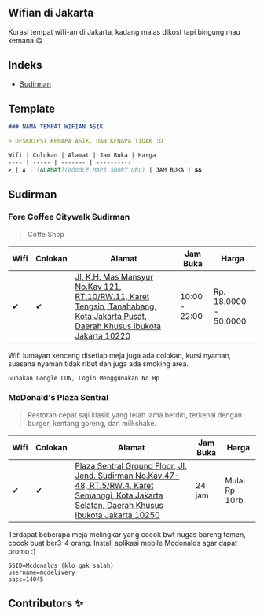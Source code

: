 ## Wifian di Jakarta
Kurasi tempat wifi-an di Jakarta, kadang malas dikost tapi bingung mau kemana 😋

## Indeks

- [Sudirman](#sudirman)

## Template

```markdown
### NAMA TEMPAT WIFIAN ASIK

> DESKRIPSI KENAPA ASIK, DAN KENAPA TIDAK :D

Wifi | Colokan | Alamat | Jam Buka | Harga
---- | ----- | ------- | ----------
✔ | ✘ | [ALAMAT](GOOGLE MAPS SHORT URL) | JAM BUKA | 💲💲
```

## Sudirman
### Fore Coffee Citywalk Sudirman
> Coffe Shop 

Wifi | Colokan | Alamat | Jam Buka | Harga
--- | ------- | ------ | --------- | ----
✔ | ✔ | [Jl. K.H. Mas Mansyur No.Kav 121, RT.10/RW.11, Karet Tengsin, Tanahabang, Kota Jakarta Pusat, Daerah Khusus Ibukota Jakarta 10220](https://www.google.com/maps/dir/-6.254464,106.814197/fore+coffee+citywalk+sudirman/@-6.2315972,106.7978285,14z/data=!3m1!4b1!4m9!4m8!1m1!4e1!1m5!1m1!1s0x2e69f546d955a3bb:0xca6bef16d2f1ecc3!2m2!1d106.8183871!2d-6.2089143) | 10:00 - 22:00 | Rp. 18.0000 - 50.0000

Wifi lumayan kenceng disetiap meja juga ada colokan, kursi nyaman, suasana nyaman tidak ribut dan juga ada smoking area.
```
Gunakan Google CDN, Login Menggunakan No Hp
```

### McDonald's Plaza Sentral
> Restoran cepat saji klasik yang telah lama berdiri, terkenal dengan burger, kentang goreng, dan milkshake.

Wifi | Colokan | Alamat | Jam Buka | Harga
--- | ------- | ------ | --------- | ----
✔ | ✔ | [Plaza Sentral Ground Floor, Jl. Jend. Sudirman No.Kav.47-48, RT.5/RW.4, Karet Semanggi, Kota Jakarta Selatan, Daerah Khusus Ibukota Jakarta 10250](https://goo.gl/maps/M1yNQmsDWKR8FP558) | 24 jam | Mulai Rp 10rb

Terdapat beberapa meja melingkar yang cocok bwt nugas bareng temen, cocok buat ber3-4 orang.
Install aplikasi mobile Mcdonalds agar dapat promo :)

```
SSID=Mcdonalds (klo gak salah)
username=mcdelivery
pass=14045
```

## Contributors ✨
